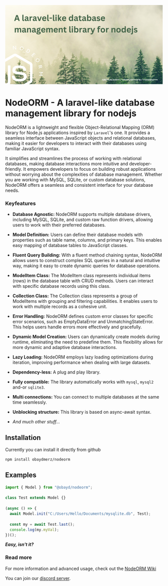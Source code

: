 ![NodeORM cover](https://raw.githubusercontent.com/obaydmerz/nodeorm/master/docs/cover.png)

# NodeORM - A laravel-like database management library for nodejs

NodeORM is a lightweight and flexible Object-Relational Mapping (ORM) library for Node.js applications inspired by `Laravel`'s one. It provides a seamless interface between JavaScript objects and relational databases, making it easier for developers to interact with their databases using familiar JavaScript syntax.

It simplifies and streamlines the process of working with relational databases, making database interactions more intuitive and developer-friendly. It empowers developers to focus on building robust applications without worrying about the complexities of database management. Whether you are working with MySQL, SQLite, or custom database solutions, NodeORM offers a seamless and consistent interface for your database needs.

### Keyfeatures

- **Database Agnostic:** NodeORM supports multiple database drivers, including MySQL, SQLite, and custom raw function drivers, allowing users to work with their preferred databases.

- **Model Definition:** Users can define their database models with properties such as table name, columns, and primary keys. This enables easy mapping of database tables to JavaScript classes.

- **Fluent Query Building:** With a fluent method chaining syntax, NodeORM allows users to construct complex SQL queries in a natural and intuitive way, making it easy to create dynamic queries for database operations.

- **ModelItem Class:** The ModelItem class represents individual items (rows) in the database table with CRUD methods. Users can interact with specific database records using this class.

- **Collection Class:** The Collection class represents a group of ModelItems with grouping and filtering capabilities. It enables users to work with multiple records as a cohesive unit.

- **Error Handling:** NodeORM defines custom error classes for specific error scenarios, such as EmptyDataError and UnmatchingStateError. This helps users handle errors more effectively and gracefully.

- **Dynamic Model Creation:** Users can dynamically create models during runtime, eliminating the need to predefine them. This flexibility allows for more dynamic and adaptive database interactions.

- **Lazy Loading:** NodeORM employs lazy loading optimizations during iteration, improving performance when dealing with large datasets.

- **Dependency-less:** A plug and play library.

- **Fully compatible:** The library automatically works with `mysql`, `mysql2` and-or `sqlite3`.

- **Multi connections:** You can connect to multiple databases at the same time seamlessly.

- **Unblocking structure:** This library is based on async-await syntax.

- _And much other stuff..._

## Installation

Currently you can install it directly from github

```bash
npm install obaydmerz/nodeorm
```

## Examples

```javascript
import { Model } from "@obayd/nodeorm";

class Test extends Model {}

(async () => {
  await Model.init("C:/Users/Hello/Documents/mysqlite.db", Test);

  const my = await Test.last();
  console.log(my.myVal);
})();
```

**_Easy, isn't it?_**

### Read more

For more information and advanced usage, check out the [NodeORM Wiki](https://github.com/obaydmerz/nodeorm/wiki)

You can join our [discord server](https://discord.gg/2xZEbG4Mb2).
